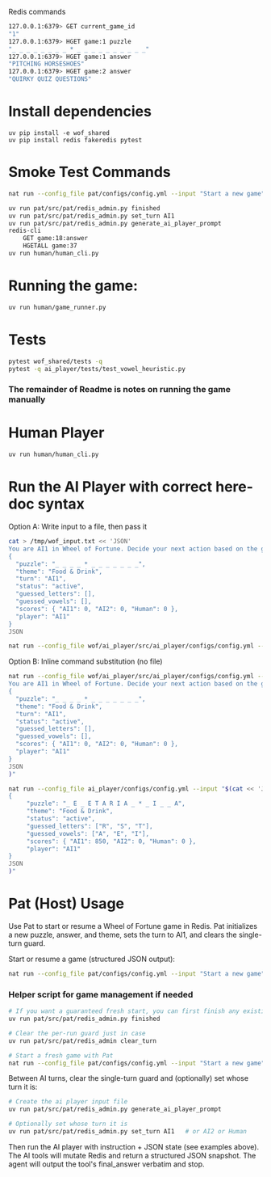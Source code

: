 
Redis commands

```bash
127.0.0.1:6379> GET current_game_id
"1"
127.0.0.1:6379> HGET game:1 puzzle
"_ _ _ _ _ _ _ _ * _ _ _ _ _ _ _ _ _ _"
127.0.0.1:6379> HGET game:1 answer
"PITCHING HORSESHOES"
127.0.0.1:6379> HGET game:2 answer
"QUIRKY QUIZ QUESTIONS"
```

# Install dependencies

    uv pip install -e wof_shared
    uv pip install redis fakeredis pytest


# Smoke Test Commands

```bash
nat run --config_file pat/configs/config.yml --input "Start a new game"

uv run pat/src/pat/redis_admin.py finished
uv run pat/src/pat/redis_admin.py set_turn AI1
uv run pat/src/pat/redis_admin.py generate_ai_player_prompt
redis-cli
    GET game:18:answer
    HGETALL game:37
uv run human/human_cli.py
```

# Running the game:

```bash
uv run human/game_runner.py
```

# Tests

```bash
pytest wof_shared/tests -q
pytest -q ai_player/tests/test_vowel_heuristic.py
```

### The remainder of Readme is notes on running the game manually

# Human Player

```bash
uv run human/human_cli.py
```

# Run the AI Player with correct here-doc syntax

Option A: Write input to a file, then pass it

```bash
cat > /tmp/wof_input.txt << 'JSON'
You are AI1 in Wheel of Fortune. Decide your next action based on the game state. Use the available tools.
{
  "puzzle": "_ _ _ _ * _ _ _ _ _ _ _",
  "theme": "Food & Drink",
  "turn": "AI1",
  "status": "active",
  "guessed_letters": [],
  "guessed_vowels": [],
  "scores": { "AI1": 0, "AI2": 0, "Human": 0 },
  "player": "AI1"
}
JSON

nat run --config_file wof/ai_player/src/ai_player/configs/config.yml --input "$(cat /tmp/wof_input.txt)"
```

Option B: Inline command substitution (no file)

```bash
nat run --config_file wof/ai_player/src/ai_player/configs/config.yml --input "$(cat << 'JSON'
You are AI1 in Wheel of Fortune. Decide your next action based on the game state. Make only one action and Your Final Answer must exactly summarize the last tool you executed and its result. Do not propose a different action. Do not introduce new actions in the Final Answer. Use the available tools.
{
  "puzzle": "_ _ _ _ * _ _ _ _ _ _ _",
  "theme": "Food & Drink",
  "turn": "AI1",
  "status": "active",
  "guessed_letters": [],
  "guessed_vowels": [],
  "scores": { "AI1": 0, "AI2": 0, "Human": 0 },
  "player": "AI1"
}
JSON
)"
```

```bash
nat run --config_file ai_player/configs/config.yml --input "$(cat << 'JSON'
{
     "puzzle": "_ E _ E T A R I A _ * _ I _ _ A",
     "theme": "Food & Drink",
     "status": "active",
     "guessed_letters": ["R", "S", "T"],
     "guessed_vowels": ["A", "E", "I"],
     "scores": { "AI1": 850, "AI2": 0, "Human": 0 },
     "player": "AI1"
}
JSON
)"
```


# Pat (Host) Usage

Use Pat to start or resume a Wheel of Fortune game in Redis. Pat initializes a new puzzle, answer, and theme, sets the turn to AI1, and clears the single-turn guard.

Start or resume a game (structured JSON output):

```bash
nat run --config_file pat/configs/config.yml --input "Start a new game"
```

### Helper script for game management if needed

```bash
# If you want a guaranteed fresh start, you can first finish any existing game
uv run pat/src/pat/redis_admin.py finished

# Clear the per-run guard just in case
uv run pat/src/pat/redis_admin clear_turn

# Start a fresh game with Pat
nat run --config_file pat/configs/config.yml --input "Start a new game"
```

Between AI turns, clear the single-turn guard and (optionally) set whose turn it is:

```bash
# Create the ai player input file
uv run pat/src/pat/redis_admin.py generate_ai_player_prompt

# Optionally set whose turn it is
uv run pat/src/pat/redis_admin.py set_turn AI1   # or AI2 or Human
```

Then run the AI player with instruction + JSON state (see examples above). The AI tools will mutate Redis and return a structured JSON snapshot. The agent will output the tool's final_answer verbatim and stop.
